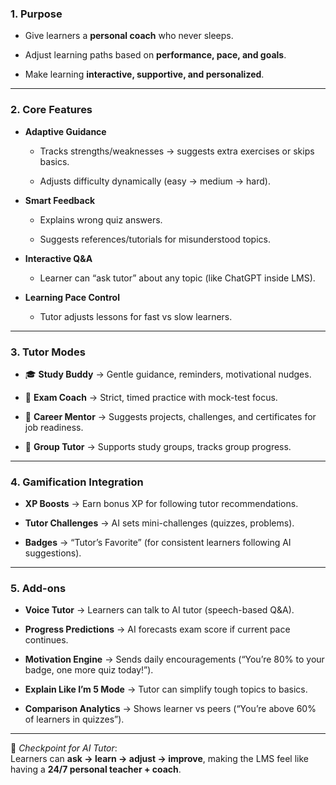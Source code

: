### **1. Purpose**

- Give learners a **personal coach** who never sleeps.
    
- Adjust learning paths based on **performance, pace, and goals**.
    
- Make learning **interactive, supportive, and personalized**.
    

---

### **2. Core Features**

- **Adaptive Guidance**
    
    - Tracks strengths/weaknesses → suggests extra exercises or skips basics.
        
    - Adjusts difficulty dynamically (easy → medium → hard).
        
- **Smart Feedback**
    
    - Explains wrong quiz answers.
        
    - Suggests references/tutorials for misunderstood topics.
        
- **Interactive Q&A**
    
    - Learner can “ask tutor” about any topic (like ChatGPT inside LMS).
        
- **Learning Pace Control**
    
    - Tutor adjusts lessons for fast vs slow learners.
        

---

### **3. Tutor Modes**

- 🎓 **Study Buddy** → Gentle guidance, reminders, motivational nudges.
    
- 🧠 **Exam Coach** → Strict, timed practice with mock-test focus.
    
- 💼 **Career Mentor** → Suggests projects, challenges, and certificates for job readiness.
    
- 👥 **Group Tutor** → Supports study groups, tracks group progress.
    

---

### **4. Gamification Integration**

- **XP Boosts** → Earn bonus XP for following tutor recommendations.
    
- **Tutor Challenges** → AI sets mini-challenges (quizzes, problems).
    
- **Badges** → “Tutor’s Favorite” (for consistent learners following AI suggestions).
    

---

### **5. Add-ons**

- **Voice Tutor** → Learners can talk to AI tutor (speech-based Q&A).
    
- **Progress Predictions** → AI forecasts exam score if current pace continues.
    
- **Motivation Engine** → Sends daily encouragements (“You’re 80% to your badge, one more quiz today!”).
    
- **Explain Like I’m 5 Mode** → Tutor can simplify tough topics to basics.
    
- **Comparison Analytics** → Shows learner vs peers (“You’re above 60% of learners in quizzes”).
    

---

📍 _Checkpoint for AI Tutor_:  
Learners can **ask → learn → adjust → improve**, making the LMS feel like having a **24/7 personal teacher + coach**.